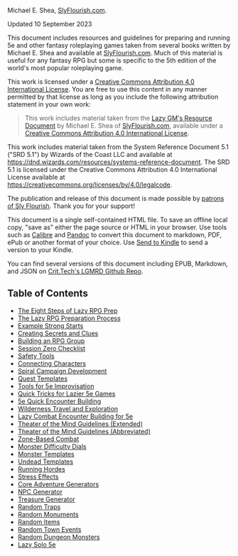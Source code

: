 Michael E. Shea, [SlyFlourish.com](https://slyflourish.com).

Updated 10 September 2023

This document includes resources and guidelines for preparing and running 5e and other fantasy roleplaying games taken from several books written by Michael E. Shea and available at [SlyFlourish.com](https://slyflourish.com). Much of this material is useful for any fantasy RPG but some is specific to the 5th edition of the world's most popular roleplaying game.

This work is licensed under a [Creative Commons Attribution 4.0 International License](http://creativecommons.org/licenses/by/4.0/). You are free to use this content in any manner permitted by that license as long as you include the following attribution statement in your own work:

> This work includes material taken from the [Lazy GM's Resource Document](https://slyflourish.com/lazy_gm_resource_document.html) by Michael E. Shea of [SlyFlourish.com](https://slyflourish.com), available under a [Creative Commons Attribution 4.0 International License](http://creativecommons.org/licenses/by/4.0/).

This work includes material taken from the System Reference Document 5.1 ("SRD 5.1") by Wizards of the Coast LLC and available at <https://dnd.wizards.com/resources/systems-reference-document>. The SRD 5.1 is licensed under the Creative Commons Attribution 4.0 International License available at <https://creativecommons.org/licenses/by/4.0/legalcode>.

The publication and release of this document is made possible by [patrons of Sly Flourish](https://www.patreon.com/slyflourish). Thank you for your support!

This document is a single self-contained HTML file. To save an offline local copy, "save as" either the page source or HTML in your browser. Use tools such as [Calibre](https://calibre-ebook.com) and [Pandoc](https://pandoc.org) to convert this document to markdown, PDF, ePub or another format of your choice. Use [Send to Kindle](https://www.amazon.com/sendtokindle) to send a version to your Kindle.

You can find several versions of this document including EPUB, Markdown, and JSON on [Crit.Tech's LGMRD Github Repo](https://github.com/crit-tech/LGMRD).

## Table of Contents

* [The Eight Steps of Lazy RPG Prep](<02 - The Eight Steps of Lazy RPG Prep.md>)
* [The Lazy RPG Preparation Process](<03 - The Lazy RPG Preparation Process.md>)
* [Example Strong Starts](<04 - Example Strong Starts.md>)
* [Creating Secrets and Clues](<05 - Creating Secrets and Clues.md>)
* [Building an RPG Group](<06 - Building an RPG Group.md>)
* [Session Zero Checklist](<07 - Session Zero Checklist.md>)
* [Safety Tools](<08 - Safety Tools.md>)
* [Connecting Characters](<09 - Connecting Characters.md>)
* [Spiral Campaign Development](<10 - Spiral Campaign Development.md>)
* [Quest Templates](<11 - Quest Templates.md>)
* [Tools for 5e Improvisation](<12 - Tools for 5e Improvisation.md>)
* [Quick Tricks for Lazier 5e Games](<13 - Quick Tricks for Lazier 5e Games.md>)
* [5e Quick Encounter Building](<15 - 5e Quick Encounter Building.md>)
* [Wilderness Travel and Exploration](<14 - Wilderness Travel and Exploration.md>)
* [Lazy Combat Encounter Building for 5e](<16 - Lazy Combat Encounter Building for 5e.md>)
* [Theater of the Mind Guidelines (Extended)](<17 - Theater of the Mind Guidelines (Extended).md>)
* [Theater of the Mind Guidelines (Abbreviated)](<18 - Theater of the Mind Guidelines (Abbreviated).md>)
* [Zone-Based Combat](<19 - Zone-Based Combat.md>)
* [Monster Difficulty Dials](<20 - Monster Difficulty Dials.md>)
* [Monster Templates](<21 - Monster Templates.md>)
* [Undead Templates](<22 - Undead Templates.md>)
* [Running Hordes](<23 - Running Hordes.md>)
* [Stress Effects](<24 - Stress Effects.md>)
* [Core Adventure Generators](<25 - Core Adventure Generators.md>)
* [NPC Generator](<26 - NPC Generator.md>)
* [Treasure Generator](<27 - Treasure Generator.md>)
* [Random Traps](<28 - Random Traps.md>)
* [Random Monuments](<29 - Random Monuments.md>)
* [Random Items](<30 - Random Items.md>)
* [Random Town Events](<31 - Random Town Events.md>)
* [Random Dungeon Monsters](<32 - Random Dungeon Monsters.md>)
* [Lazy Solo 5e](<33 - Lazy Solo 5e.md>)
